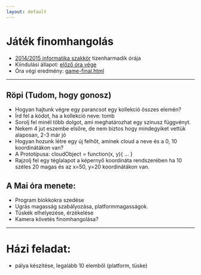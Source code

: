 ```yaml
---
layout: default
---
```

# Játék finomhangolás

 - [2014/2015 informatika szakkör][szakkor_honlap] tizenharmadik órája
 - Kiindulási állapot: [előző óra vége](game-00.html)
 - Óra végi eredmény: [game-final.html](game-final.html)

[szakkor_honlap]: http://rizsi.github.io/szakkor2014/index.html

--------

## Röpi (Tudom, hogy gonosz)

 - Hogyan hajtunk végre egy parancsot egy kollekció összes elemén?
 - Írd fel a kódot, ha a kollekció neve: tomb
 - Sorolj fel minél több dolgot, ami meghatározhat egy szinusz függvényt.
 - Nekem 4 jut eszembe elsőre, de nem biztos hogy mindegyiket vettük alaposan, 2-3 már jó
 - Hogyan hozunk létre egy új felhőt, aminek cloud a neve és a 0, 10 koordinátákon van?
 - A Prototípusa: cloudObject = function(x, y){ ... }
 - Rajzolj fel egy téglalapot a képernyő koordináta rendszerében ha 10 széles 20 magas és az x=50, y=20 koordinátákon van.

## A Mai óra menete:

 - Program blokkokra szedése
 - Ugrás magasság szabályozása, platformmagasságok.
 - Tüskék elhelyezése, érzékelése
 - Kamera követés finomhangolása?

----------

# Házi feladat:

- pálya készítése, legalább 10 elemből (platform, tüske)
